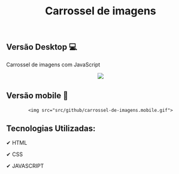 <h1 align="center">
    Carrossel de imagens
</h1>

<br>

## Versão Desktop 💻
Carrossel de imagens com JavaScript

<div align="center">
    <img src="src/github/carrossel-de-imagens.desktop.gif">
</div>

## Versão mobile 📱
<div align="center">
    
    <img src="src/github/carrossel-de-imagens.mobile.gif">
</div>

## Tecnologias Utilizadas:

✔ HTML

✔ CSS

✔ JAVASCRIPT

